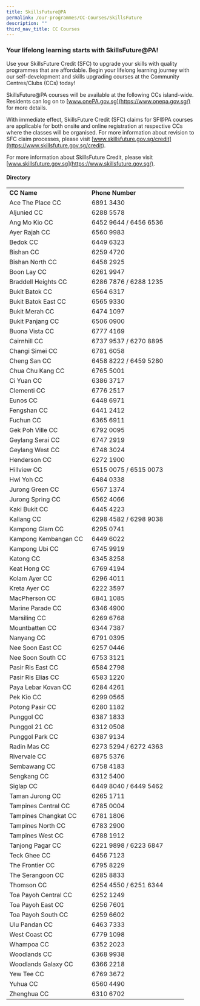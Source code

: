 ```yaml
---
title: SkillsFuture@PA
permalink: /our-programmes/CC-Courses/SkillsFuture
description: ""
third_nav_title: CC Courses
---
```

### Your lifelong learning starts with SkillsFuture@PA!
Use your SkillsFuture Credit (SFC) to upgrade your skills with quality programmes that are affordable. Begin your lifelong learning journey with our self-development and skills upgrading courses at the Community Centres/Clubs (CCs) today!

SkillsFuture@PA courses will be available at the following CCs island-wide. Residents can log on to [www.onePA.gov.sg](https://www.onepa.gov.sg/) for more details.

With immediate effect, SkillsFuture Credit (SFC) claims for SF@PA courses are applicable for both onsite and online registration at respective CCs where the classes will be organised.  For more information about revision to SFC claim processes, please visit [www.skillsfuture.gov.sg/credit](https://www.skillsfuture.gov.sg/credit). 

For more information about SkillsFuture Credit, please visit [www.skillsfuture.gov.sg](https://www.skillsfuture.gov.sg/).

#### Directory
<table border="0" cellpadding="0" cellspacing="0" width="437">
        <colgroup><col width="201"><col width="236"></colgroup>
        <tbody>
            <tr height="23">
							<td style="width: 201px; height: 23px;"><b>CC Name</b></td>
							<td style="width: 236px;"><b>Phone Number</b></td>
            </tr>
            <tr height="23">
                <td style="height: 23px;">Ace The Place CC</td>
                <td>6891 3430</td>
            </tr>
            <tr height="23">
                <td style="height: 23px;">Aljunied CC</td>
                <td>6288 5578</td>
            </tr>
            <tr height="23">
                <td style="height: 23px;">Ang Mo Kio CC</td>
                <td>6452 9644 / 6456 6536</td>
            </tr>
            <tr height="23">
                <td style="height: 23px;">Ayer Rajah CC</td>
                <td>6560 9983</td>
            </tr>
            <tr height="23">
                <td style="height: 23px;">Bedok CC</td>
                <td>6449 6323</td>
            </tr>
            <tr height="23">
                <td style="height: 23px;">Bishan CC</td>
                <td>6259 4720</td>
            </tr>
            <tr height="23">
                <td style="height: 23px;">Bishan North CC</td>
                <td>6458 2925</td>
            </tr>
            <tr height="23">
                <td style="height: 23px;">Boon Lay CC</td>
                <td>6261 9947</td>
            </tr>
            <tr height="23">
                <td style="height: 23px;">Braddell Heights CC</td>
                <td>6286 7876 / 6288 1235</td>
            </tr>
            <tr height="23">
                <td style="height: 23px;">Bukit Batok CC</td>
                <td>6564 6317</td>
            </tr>
            <tr height="23">
                <td style="height: 23px;">Bukit Batok East CC</td>
                <td>6565 9330</td>
            </tr>
            <tr height="23">
                <td style="height: 23px;">Bukit Merah CC</td>
                <td>6474 1097</td>
            </tr>
            <tr height="23">
                <td style="height: 23px;">Bukit Panjang CC</td>
                <td>6506 0900</td>
            </tr>
            <tr height="23">
                <td style="height: 23px;">Buona Vista CC</td>
                <td>6777 4169</td>
            </tr>
            <tr height="23">
                <td style="height: 23px;">Cairnhill CC</td>
                <td>6737 9537 / 6270 8895</td>
            </tr>
            <tr height="23">
                <td style="height: 23px;">Changi Simei CC</td>
                <td>6781 6058</td>
            </tr>
            <tr height="23">
                <td style="height: 23px;">Cheng San CC</td>
                <td>6458 8222 / 6459 5280</td>
            </tr>
            <tr height="23">
                <td style="height: 23px;">Chua Chu Kang CC</td>
                <td>6765 5001</td>
            </tr>
            <tr height="23">
                <td style="height: 23px;">Ci Yuan CC</td>
                <td>6386 3717</td>
            </tr>
            <tr height="23">
                <td style="height: 23px;">Clementi CC</td>
                <td>6776 2517</td>
            </tr>
            <tr height="23">
                <td style="height: 23px;">Eunos CC</td>
                <td>6448 6971</td>
            </tr>
            <tr height="23">
                <td style="height: 23px;">Fengshan CC</td>
                <td>6441 2412</td>
            </tr>
            <tr height="23">
                <td style="height: 23px;">Fuchun CC</td>
                <td>6365 6911</td>
            </tr>
            <tr height="23">
                <td style="height: 23px;">Gek Poh Ville CC</td>
                <td>6792 0095</td>
            </tr>
            <tr height="23">
                <td style="height: 23px;">Geylang Serai CC</td>
                <td>6747 2919</td>
            </tr>
            <tr height="23">
                <td style="height: 23px;">Geylang West CC</td>
                <td>6748 3024</td>
            </tr>
            <tr height="23">
                <td style="height: 23px;">Henderson CC</td>
                <td>6272 1900</td>
            </tr>
            <tr height="23">
                <td style="height: 23px;">Hillview CC</td>
                <td>6515 0075 / 6515 0073</td>
            </tr>
            <tr height="23">
                <td style="height: 23px;">Hwi Yoh CC</td>
                <td>6484 0338</td>
            </tr>
            <tr height="23">
                <td style="height: 23px;">Jurong Green CC</td>
                <td>6567 1374</td>
            </tr>
            <tr height="23">
                <td style="height: 23px;">Jurong Spring CC</td>
                <td>6562 4066</td>
            </tr>
            <tr height="23">
                <td style="height: 23px;">Kaki Bukit CC</td>
                <td>6445 4223</td>
            </tr>
            <tr height="23">
                <td style="height: 23px;">Kallang CC</td>
                <td>6298 4582 / 6298 9038</td>
            </tr>
            <tr height="23">
                <td style="height: 23px;">Kampong Glam CC</td>
                <td>6295 0741</td>
            </tr>
            <tr height="23">
                <td style="height: 23px;">Kampong Kembangan CC</td>
                <td>6449 6022</td>
            </tr>
            <tr height="23">
                <td style="height: 23px;">Kampong Ubi CC</td>
                <td>6745 9919</td>
            </tr>
            <tr height="23">
                <td style="height: 23px;">Katong CC</td>
                <td>6345 8258</td>
            </tr>
            <tr height="23">
                <td style="height: 23px;">Keat Hong CC</td>
                <td>6769 4194</td>
            </tr>
            <tr height="23">
                <td style="height: 23px;">Kolam Ayer CC</td>
                <td>6296 4011</td>
            </tr>
            <tr height="23">
                <td style="height: 23px;">Kreta Ayer CC</td>
                <td>6222 3597</td>
            </tr>
            <tr height="23">
                <td style="height: 23px;">MacPherson CC</td>
                <td>6841 1085</td>
            </tr>
            <tr height="23">
                <td style="height: 23px;">Marine Parade CC</td>
                <td>6346 4900</td>
            </tr>
            <tr height="23">
                <td style="height: 23px;">Marsiling CC</td>
                <td>6269 6768</td>
            </tr>
            <tr height="23">
                <td style="height: 23px;">Mountbatten CC</td>
                <td>6344 7387</td>
            </tr>
            <tr height="23">
                <td style="height: 23px;">Nanyang CC</td>
                <td>6791 0395</td>
            </tr>
            <tr height="23">
                <td style="height: 23px;">Nee Soon East CC</td>
                <td>6257 0446</td>
            </tr>
            <tr height="23">
                <td style="height: 23px;">Nee Soon South CC</td>
                <td>6753 3121</td>
            </tr>
            <tr height="23">
                <td style="height: 23px;">Pasir Ris East CC</td>
                <td>6584 2798</td>
            </tr>
            <tr height="23">
                <td style="height: 23px;">Pasir Ris Elias CC</td>
                <td>6583 1220</td>
            </tr>
            <tr height="23">
                <td style="height: 23px;">Paya Lebar Kovan CC</td>
                <td>6284 4261</td>
            </tr>
            <tr height="23">
                <td style="height: 23px;">Pek Kio CC</td>
                <td>6299 0565</td>
            </tr>
            <tr height="23">
                <td style="height: 23px;">Potong Pasir CC</td>
                <td>6280 1182</td>
            </tr>
            <tr height="23">
                <td style="height: 23px;">Punggol CC</td>
                <td>6387 1833</td>
            </tr>
            <tr height="23">
                <td style="height: 23px;">Punggol 21 CC</td>
                <td>6312 0508</td>
            </tr>
            <tr height="23">
                <td style="height: 23px;">Punggol Park CC</td>
                <td>6387 9134</td>
            </tr>
            <tr height="23">
                <td style="height: 23px;">Radin Mas CC</td>
                <td>6273 5294 / 6272 4363</td>
            </tr>
            <tr height="23">
                <td style="height: 23px;">Rivervale CC</td>
                <td>6875 5376</td>
            </tr>
            <tr height="23">
                <td style="height: 23px;">Sembawang CC</td>
                <td>6758 4183</td>
            </tr>
            <tr height="23">
                <td style="height: 23px;">Sengkang CC</td>
                <td>6312 5400</td>
            </tr>
            <tr height="23">
                <td style="height: 23px;">Siglap CC</td>
                <td>6449 8040 / 6449 5462</td>
            </tr>
            <tr height="23">
                <td style="height: 23px;">Taman Jurong CC</td>
                <td>6265 1711</td>
            </tr>
            <tr height="23">
                <td style="height: 23px;">Tampines Central CC</td>
                <td>6785 0004</td>
            </tr>
            <tr height="23">
                <td style="height: 23px;">Tampines Changkat CC</td>
                <td>6781 1806</td>
            </tr>
            <tr height="23">
                <td style="height: 23px;">Tampines North CC</td>
                <td>6783 2900</td>
            </tr>
            <tr height="23">
                <td style="height: 23px;">Tampines West CC</td>
                <td>6788 1912</td>
            </tr>
            <tr height="23">
                <td style="height: 23px;">Tanjong Pagar CC</td>
                <td>6221 9898 / 6223 6847</td>
            </tr>
            <tr height="23">
                <td style="height: 23px;">Teck Ghee CC</td>
                <td>6456 7123</td>
            </tr>
            <tr height="23">
                <td style="height: 23px;">The Frontier CC</td>
                <td>6795 8229</td>
            </tr>
            <tr height="23">
                <td style="height: 23px;">The Serangoon CC</td>
                <td>6285 8833</td>
            </tr>
            <tr height="23">
                <td style="height: 23px;">Thomson CC</td>
                <td>6254 4550 / 6251 6344</td>
            </tr>
            <tr height="23">
                <td style="height: 23px;">Toa Payoh Central CC</td>
                <td>6252 1249</td>
            </tr>
            <tr height="23">
                <td style="height: 23px;">Toa Payoh East CC</td>
                <td>6256 7601</td>
            </tr>
            <tr height="23">
                <td style="height: 23px;">Toa Payoh South CC</td>
                <td>6259 6602</td>
            </tr>
            <tr height="23">
                <td style="height: 23px;">Ulu Pandan CC</td>
                <td>6463 7333</td>
            </tr>
            <tr height="23">
                <td style="height: 23px;">West Coast CC</td>
                <td>6779 1098</td>
            </tr>
            <tr height="23">
                <td style="height: 23px;">Whampoa CC</td>
                <td>6352 2023</td>
            </tr>
            <tr height="23">
                <td style="height: 23px;">Woodlands CC</td>
                <td>6368 9938</td>
            </tr>
            <tr height="23">
                <td style="height: 23px;">Woodlands Galaxy CC</td>
                <td>6366 2218</td>
            </tr>
            <tr height="23">
                <td style="height: 23px;">Yew Tee CC</td>
                <td>6769 3672</td>
            </tr>
            <tr height="23">
                <td style="height: 23px;">Yuhua CC</td>
                <td>6560 4490</td>
            </tr>
            <tr height="23">
                <td style="height: 23px;">Zhenghua CC</td>
                <td>6310 6702</td>
            </tr>
        </tbody>
    </table>